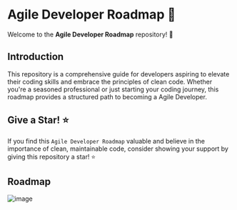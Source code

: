 # Agile Developer Roadmap 🚀
Welcome to the **Agile Developer Roadmap** repository! 👋

## Introduction

This repository is a comprehensive guide for developers aspiring to elevate their coding skills and embrace the principles of clean code. Whether you're a seasoned professional or just starting your coding journey, this roadmap provides a structured path to becoming a Agile Developer.

## Give a Star! ⭐
If you find this `Agile Developer Roadmap` valuable and believe in the importance of clean, maintainable code, consider showing your support by giving this repository a star! ⭐️

## Roadmap
![image](https://github.com/thisisnabi/Agile-Developer-Roadmap/assets/3371886/6d90bb50-0e23-44f1-84a0-77e91290aad5)
